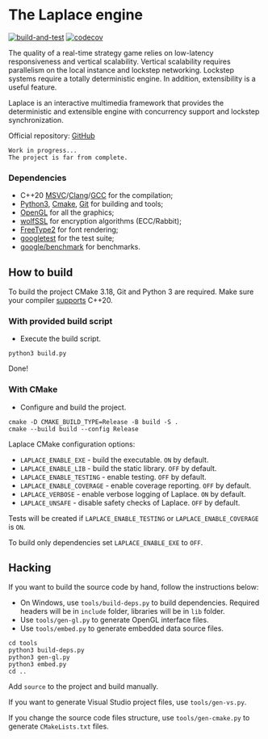 #   The Laplace engine
[![build-and-test][build-badge]][build-link]
[![codecov][codecov-badge]][codecov-link]

The quality of a real-time strategy game relies on low-latency responsiveness and vertical scalability. Vertical scalability requires parallelism on the local instance and lockstep networking. Lockstep systems require a totally deterministic engine. In addition, extensibility is a useful feature.

Laplace is an interactive multimedia framework that provides the deterministic and extensible engine with concurrency support and lockstep synchronization.

Official repository: [GitHub][laplace-link]

    Work in progress...
    The project is far from complete.

### Dependencies
- C++20 [MSVC][msvc-link]/[Clang][clang-link]/[GCC][gcc-link] for the compilation;
- [Python3][python-link], [Cmake][cmake-link], [Git][git-link] for building and tools;
- [OpenGL][opengl-link] for all the graphics;
- [wolfSSL][wolfssl-link] for encryption algorithms (ECC/Rabbit);
- [FreeType2][freetype-link] for font rendering;
- [googletest][googletest-link] for the test suite;
- [google/benchmark][benchmark-link] for benchmarks.

##  How to build
To build the project CMake 3.18, Git and Python 3 are required. Make sure your compiler [supports][compiler-support-link] C++20.

### With provided build script
- Execute the build script.

```shell
python3 build.py
```
Done!

### With CMake
- Configure and build the project.

```shell
cmake -D CMAKE_BUILD_TYPE=Release -B build -S .
cmake --build build --config Release
```

Laplace CMake configuration options:
- `LAPLACE_ENABLE_EXE` - build the executable. `ON` by default.
- `LAPLACE_ENABLE_LIB` - build the static library. `OFF` by default.
- `LAPLACE_ENABLE_TESTING` - enable testing. `OFF` by default.
- `LAPLACE_ENABLE_COVERAGE` - enable coverage reporting. `OFF` by default.
- `LAPLACE_VERBOSE` - enable verbose logging of Laplace. `ON` by default.
- `LAPLACE_UNSAFE` - disable safety checks of Laplace. `OFF` by default.

Tests will be created if `LAPLACE_ENABLE_TESTING` or `LAPLACE_ENABLE_COVERAGE` is `ON`.

To build only dependencies set `LAPLACE_ENABLE_EXE` to `OFF`.

##  Hacking
If you want to build the source code by hand, follow the instructions below:
- On Windows, use `tools/build-deps.py` to build dependencies. Required headers will be in `include` folder, libraries will be in `lib` folder.
- Use `tools/gen-gl.py` to generate OpenGL interface files.
- Use `tools/embed.py` to generate embedded data source files.

```shell
cd tools
python3 build-deps.py
python3 gen-gl.py
python3 embed.py
cd ..
```

Add `source` to the project and build manually.

If you want to generate Visual Studio project files, use `tools/gen-vs.py`.

If you change the source code files structure, use `tools/gen-cmake.py` to generate `CMakeLists.txt` files.

[build-badge]:    https://github.com/automainint/laplace/actions/workflows/build-and-test.yml/badge.svg?branch=stable
[build-link]:     https://github.com/automainint/laplace/actions/workflows/build-and-test.yml
[codecov-badge]:  https://codecov.io/gh/automainint/laplace/branch/stable/graph/badge.svg?token=HJF3BUA46B
[codecov-link]:   https://codecov.io/gh/automainint/laplace/branch/stable

[laplace-link]:          https://github.com/automainint/laplace
[msvc-link]:             https://visualstudio.microsoft.com/vs/features/cplusplus
[clang-link]:            https://clang.llvm.org
[gcc-link]:              https://gcc.gnu.org
[python-link]:           https://www.python.org
[cmake-link]:            https://cmake.org
[git-link]:              https://git-scm.com
[opengl-link]:           https://www.khronos.org/registry/OpenGL/index_gl.php
[wolfssl-link]:          https://github.com/wolfSSL/wolfssl
[freetype-link]:         https://gitlab.freedesktop.org/freetype/freetype
[googletest-link]:       https://github.com/google/googletest
[benchmark-link]:        https://github.com/google/benchmark
[compiler-support-link]: https://en.cppreference.com/w/cpp/compiler_support
